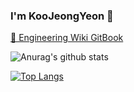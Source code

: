 ### I'm KooJeongYeon 👋

[🐳 Engineering Wiki GitBook](https://koojeongyeons-engineering-wiki.gitbook.io/engineering-wiki/)

![Anurag's github stats](https://github-readme-stats.vercel.app/api?username=koo-jeongyeon&show_icons=true)

[![Top Langs](https://github-readme-stats.vercel.app/api/top-langs/?username=koo-jeongyeon&layout=compact)](https://github.com/anuraghazra/github-readme-stats)
